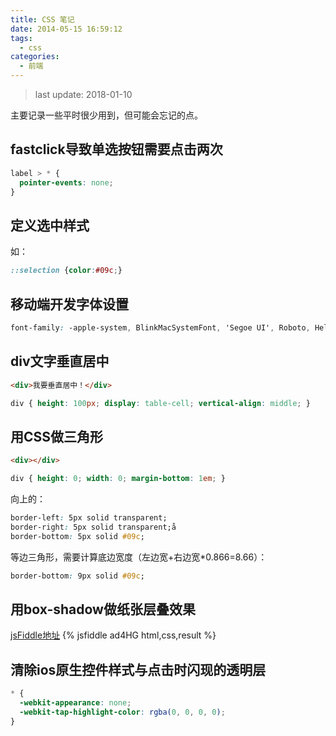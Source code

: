 ```yaml
---
title: CSS 笔记
date: 2014-05-15 16:59:12
tags:
  - css
categories:
  - 前端
---
```

> last update: 2018-01-10

主要记录一些平时很少用到，但可能会忘记的点。

## fastclick导致单选按钮需要点击两次

```css
label > * {
  pointer-events: none;
}
```

## 定义选中样式

如：

```css
::selection {color:#09c;}
```

<!-- more -->

## 移动端开发字体设置

```css
font-family: -apple-system, BlinkMacSystemFont, 'Segoe UI', Roboto, Helvetica, Arial, sans-serif, 'Apple Color Emoji', 'Segoe UI Emoji', 'Segoe UI Symbol';
```

## div文字垂直居中

```html
<div>我要垂直居中！</div>
```

```css
div { height: 100px; display: table-cell; vertical-align: middle; }
```


## 用CSS做三角形

```html
<div></div>
```

```css
div { height: 0; width: 0; margin-bottom: 1em; }
```

向上的：

```css
border-left: 5px solid transparent;
border-right: 5px solid transparent;å
border-bottom: 5px solid #09c;
```

等边三角形，需要计算底边宽度（左边宽+右边宽*0.866=8.66）：

```css
border-bottom: 9px solid #09c;
```

## 用box-shadow做纸张层叠效果

[jsFiddle地址](http://jsfiddle.net/66beta/ad4HG/)
{% jsfiddle ad4HG html,css,result %}

## 清除ios原生控件样式与点击时闪现的透明层

```css
* {
  -webkit-appearance: none;
  -webkit-tap-highlight-color: rgba(0, 0, 0, 0);
}
```